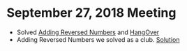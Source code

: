 # September 27, 2018 Meeting
- Solved [Adding Reversed Numbers](http://poj.org/problem?id=1504) and [HangOver](http://poj.org/problem?id=1003)
- Adding Reversed Numbers we solved as a club. [Solution](https://github.com/espinozahector/RCC-ACM/tree/master/poj%20challenges/Adding%20Reversed%20Numbers)
